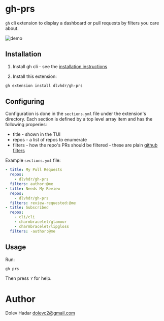# gh-prs

`gh` cli extension to display a dashboard or pull requests by filters you care about.

![demo](https://github.com/dlvhdr/gh-prs/blob/8621183574c573e4077360b5027ffea70999b921/demo.gif)

## Installation

1. Install gh cli - see the [installation instructions](https://github.com/cli/cli#installation)

2. Install this extension:

```sh
gh extension install dlvhdr/gh-prs
```

## Configuring

Configuration is done in the `sections.yml` file under the extension's directory.
Each section is defined by a top level array item and has the following properies:
- title - shown in the TUI
- repos - a list of repos to enumerate
- filters - how the repo's PRs should be filtered - these are plain [github filters](https://docs.github.com/en/search-github/searching-on-github/searching-issues-and-pull-requests)

Example `sections.yml` file: 
```yml
- title: My Pull Requests
  repos:
    - dlvhdr/gh-prs
  filters: author:@me
- title: Needs My Review
  repos:
    - dlvhdr/gh-prs
  filters: review-requested:@me
- title: Subscribed
  repos:
    - cli/cli
    - charmbracelet/glamour
    - charmbracelet/lipgloss
  filters: -author:@me
```

## Usage

Run:
```sh
gh prs
```

Then press <kbd>?</kbd> for help.

# Author
Dolev Hadar dolevc2@gmail.com
